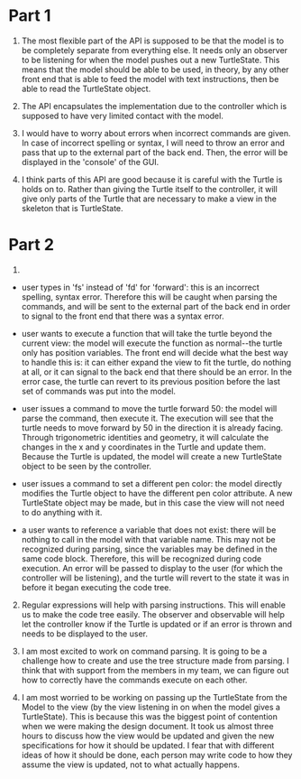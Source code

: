 Part 1
======

1. The most flexible part of the API is supposed to be that the model is to be completely separate from everything else. It needs only an observer to be listening for when the model pushes out a new TurtleState. This means that the model should be able to be used, in theory, by any other front end that is able to feed the model with text instructions, then be able to read the TurtleState object.

2. The API encapsulates the implementation due to the controller which is supposed to have very limited contact with the model.

3. I would have to worry about errors when incorrect commands are given. In case of incorrect spelling or syntax, I will need to throw an error and pass that up to the external part of the back end. Then, the error will be displayed in the 'console' of the GUI.

4. I think parts of this API are good because it is careful with the Turtle is holds on to. Rather than giving the Turtle itself to the controller, it will give only parts of the Turtle that are necessary to make a view in the skeleton that is TurtleState.

Part 2
======

1. 
* user types in 'fs' instead of 'fd' for 'forward':
this is an incorrect spelling, syntax error. Therefore this will be caught when parsing the commands, and will be sent to the external part of the back end in order to signal to the front end that there was a syntax error.

* user wants to execute a function that will take the turtle beyond the current view:
the model will execute the function as normal--the turtle only has position variables. The front end will decide what the best way to handle this is: it can either expand the view to fit the turtle, do nothing at all, or it can signal to the back end that there should be an error. In the error case, the turtle can revert to its previous position before the last set of commands was put into the model.

* user issues a command to move the turtle forward 50:
the model will parse the command, then execute it. The execution will see that the turtle needs to move forward by 50 in the direction it is already facing. Through trigonometric identities and geometry, it will calculate the changes in the x and y coordinates in the Turtle and update them. Because the Turtle is updated, the model will create a new TurtleState object to be seen by the controller.

* user issues a command to set a different pen color:
the model directly modifies the Turtle object to have the different pen color attribute. A new TurtleState object may be made, but in this case the view will not need to do anything with it.

* a user wants to reference a variable that does not exist:
there will be nothing to call in the model with that variable name. This may not be recognized during parsing, since the variables may be defined in the same code block. Therefore, this will be recognized during code execution. An error will be passed to display to the user (for which the controller will be listening), and the turtle will revert to the state it was in before it began executing the code tree.

2. Regular expressions will help with parsing instructions. This will enable us to make the code tree easily. The observer and observable will help let the controller know if the Turtle is updated or if an error is thrown and needs to be displayed to the user.

3. I am most excited to work on command parsing. It is going to be a challenge how to create and use the tree structure made from parsing. I think that with support from the members in my team, we can figure out how to correctly have the commands execute on each other.

4. I am most worried to be working on passing up the TurtleState from the Model to the view (by the view listening in on when the model gives a TurtleState). This is because this was the biggest point of contention when we were making the design document. It took us almost three hours to discuss how the view would be updated and given the new specifications for how it should be updated. I fear that with different ideas of how it should be done, each person may write code to how they assume the view is updated, not to what actually happens.
